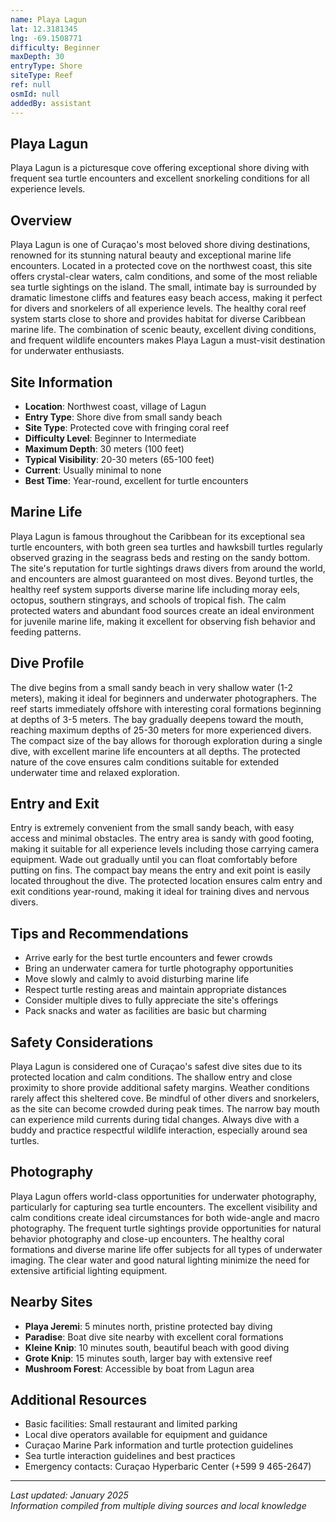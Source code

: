 ```yaml
---
name: Playa Lagun
lat: 12.3181345
lng: -69.1508771
difficulty: Beginner
maxDepth: 30
entryType: Shore
siteType: Reef
ref: null
osmId: null
addedBy: assistant
---
```


## Playa Lagun

Playa Lagun is a picturesque cove offering exceptional shore diving with frequent sea turtle encounters and excellent snorkeling conditions for all experience levels.

## Overview

Playa Lagun is one of Curaçao's most beloved shore diving destinations, renowned for its stunning natural beauty and exceptional marine life encounters. Located in a protected cove on the northwest coast, this site offers crystal-clear waters, calm conditions, and some of the most reliable sea turtle sightings on the island. The small, intimate bay is surrounded by dramatic limestone cliffs and features easy beach access, making it perfect for divers and snorkelers of all experience levels. The healthy coral reef system starts close to shore and provides habitat for diverse Caribbean marine life. The combination of scenic beauty, excellent diving conditions, and frequent wildlife encounters makes Playa Lagun a must-visit destination for underwater enthusiasts.

## Site Information

- **Location**: Northwest coast, village of Lagun
- **Entry Type**: Shore dive from small sandy beach
- **Site Type**: Protected cove with fringing coral reef
- **Difficulty Level**: Beginner to Intermediate
- **Maximum Depth**: 30 meters (100 feet)
- **Typical Visibility**: 20-30 meters (65-100 feet)
- **Current**: Usually minimal to none
- **Best Time**: Year-round, excellent for turtle encounters

## Marine Life

Playa Lagun is famous throughout the Caribbean for its exceptional sea turtle encounters, with both green sea turtles and hawksbill turtles regularly observed grazing in the seagrass beds and resting on the sandy bottom. The site's reputation for turtle sightings draws divers from around the world, and encounters are almost guaranteed on most dives. Beyond turtles, the healthy reef system supports diverse marine life including moray eels, octopus, southern stingrays, and schools of tropical fish. The calm protected waters and abundant food sources create an ideal environment for juvenile marine life, making it excellent for observing fish behavior and feeding patterns.

## Dive Profile

The dive begins from a small sandy beach in very shallow water (1-2 meters), making it ideal for beginners and underwater photographers. The reef starts immediately offshore with interesting coral formations beginning at depths of 3-5 meters. The bay gradually deepens toward the mouth, reaching maximum depths of 25-30 meters for more experienced divers. The compact size of the bay allows for thorough exploration during a single dive, with excellent marine life encounters at all depths. The protected nature of the cove ensures calm conditions suitable for extended underwater time and relaxed exploration.

## Entry and Exit

Entry is extremely convenient from the small sandy beach, with easy access and minimal obstacles. The entry area is sandy with good footing, making it suitable for all experience levels including those carrying camera equipment. Wade out gradually until you can float comfortably before putting on fins. The compact bay means the entry and exit point is easily located throughout the dive. The protected location ensures calm entry and exit conditions year-round, making it ideal for training dives and nervous divers.

## Tips and Recommendations

- Arrive early for the best turtle encounters and fewer crowds
- Bring an underwater camera for turtle photography opportunities
- Move slowly and calmly to avoid disturbing marine life
- Respect turtle resting areas and maintain appropriate distances
- Consider multiple dives to fully appreciate the site's offerings
- Pack snacks and water as facilities are basic but charming

## Safety Considerations

Playa Lagun is considered one of Curaçao's safest dive sites due to its protected location and calm conditions. The shallow entry and close proximity to shore provide additional safety margins. Weather conditions rarely affect this sheltered cove. Be mindful of other divers and snorkelers, as the site can become crowded during peak times. The narrow bay mouth can experience mild currents during tidal changes. Always dive with a buddy and practice respectful wildlife interaction, especially around sea turtles.

## Photography

Playa Lagun offers world-class opportunities for underwater photography, particularly for capturing sea turtle encounters. The excellent visibility and calm conditions create ideal circumstances for both wide-angle and macro photography. The frequent turtle sightings provide opportunities for natural behavior photography and close-up encounters. The healthy coral formations and diverse marine life offer subjects for all types of underwater imaging. The clear water and good natural lighting minimize the need for extensive artificial lighting equipment.

## Nearby Sites

- **Playa Jeremi**: 5 minutes north, pristine protected bay diving
- **Paradise**: Boat dive site nearby with excellent coral formations
- **Kleine Knip**: 10 minutes south, beautiful beach with good diving
- **Grote Knip**: 15 minutes south, larger bay with extensive reef
- **Mushroom Forest**: Accessible by boat from Lagun area

## Additional Resources

- Basic facilities: Small restaurant and limited parking
- Local dive operators available for equipment and guidance
- Curaçao Marine Park information and turtle protection guidelines
- Sea turtle interaction guidelines and best practices
- Emergency contacts: Curaçao Hyperbaric Center (+599 9 465-2647)

---

*Last updated: January 2025*  
*Information compiled from multiple diving sources and local knowledge*